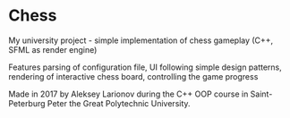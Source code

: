 # Chess
My university project - simple implementation of chess gameplay (C++, SFML as render engine)

Features parsing of configuration file, UI following simple design patterns, rendering of interactive chess board, controlling the game progress

Made in 2017 by Aleksey Larionov during the C++ OOP course in Saint-Peterburg Peter the Great Polytechnic University.
